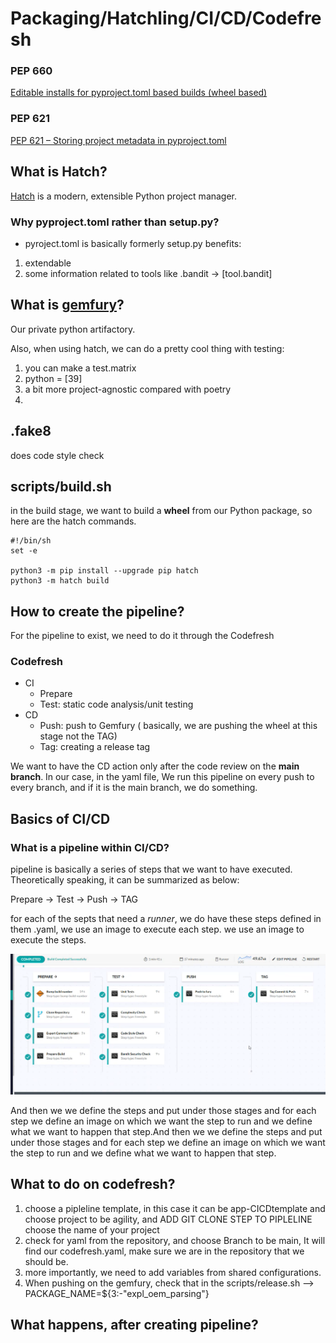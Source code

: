# Packaging/Hatchling/CI/CD/Codefresh
### PEP 660 
[Editable installs for pyproject.toml based builds (wheel based)](https://peps.python.org/pep-0660/)
### PEP 621 
[PEP 621 – Storing project metadata in pyproject.toml](https://peps.python.org/pep-0621/)

## What is Hatch?
[Hatch](https://hatch.pypa.io/latest/) is a modern, extensible Python project manager.

### Why pyproject.toml rather than setup.py?
* pyroject.toml is basically formerly setup.py
benefits:
1) extendable
2) some information related to tools like .bandit -> [tool.bandit]
## What is [gemfury](https://gemfury.com/)?
Our private python artifactory.

Also, when using hatch, we can do a pretty cool thing with testing: 
1) you can make a test.matrix
2) python = [39]
3) a bit more project-agnostic compared with poetry
4) 
## .fake8
does code style check
## scripts/build.sh
in the build stage, we want to build a **wheel** from our Python package, so here are the hatch commands.
```
#!/bin/sh
set -e

python3 -m pip install --upgrade pip hatch
python3 -m hatch build
```

## How to create the pipeline?
For the pipeline to exist, we need to do it through the Codefresh
### Codefresh
* CI
  * Prepare
  * Test: static code analysis/unit testing
* CD
  * Push: push to Gemfury ( basically, we are pushing the wheel at this stage not the TAG) 
  * Tag: creating a release tag
  
We want to have the CD action only after the code review on the **main branch**. In our case, in the yaml file, We run this pipeline on every push to every branch, and if it is the main branch, we do something. 


## Basics of CI/CD
### What is a pipeline within CI/CD?
pipeline is basically a series of steps that we want to have executed. 
Theoretically speaking, it can be summarized as below: 

Prepare -> Test -> Push -> TAG

for each of the septs that need a *runner*, we do have these steps defined in them .yaml, we use an image to execute each step.
we use an image to execute the steps.

![Screenshot](https://github.com/farnoosh27/NLP/blob/main/DevOps/Screenshot%202023-08-01%20at%2011.56.36%20AM.png)

And then we we define the steps and put under those stages and for each step we define an image on which we want the step to run and we define what we want to happen that step.And then we we define the steps and put under those stages and for each step we define an image on which we want the step to run and we define what we want to happen that step.
## What to do on codefresh? 
1) choose a pipleline template, in this case it can be app-CICDtemplate and choose project to be agility, and ADD GIT CLONE STEP TO PIPLELINE choose the name of your project
2) check for yaml from the repository, and choose Branch to be main, It will find our codefresh.yaml, make sure we are in the repository that we should be.
3) more importantly, we need to add variables from shared configurations.
4) When pushing on the gemfury, check that in the scripts/release.sh --> PACKAGE_NAME=${3:-"expl_oem_parsing"}

## What happens, after creating pipeline?
